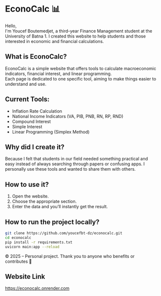 
# EconoCalc 📊

Hello,  
I'm Youcef Boutemedjet, a third-year Finance Management student at the University of Batna 1. I created this website to help students and those interested in economic and financial calculations.

## What is EconoCalc?

EconoCalc is a simple website that offers tools to calculate macroeconomic indicators, financial interest, and linear programming.  
Each page is dedicated to one specific tool, aiming to make things easier to understand and use.

## Current Tools:
- Inflation Rate Calculation
- National Income Indicators (VA, PIB, PNB, RN, RP, RND)
- Compound Interest
- Simple Interest
- Linear Programming (Simplex Method)

## Why did I create it?
Because I felt that students in our field needed something practical and easy instead of always searching through papers or confusing apps. I personally use these tools and wanted to share them with others.

## How to use it?
1. Open the website.
2. Choose the appropriate section.
3. Enter the data and you’ll instantly get the result.

## How to run the project locally?
```bash
git clone https://github.com/youcefbt-dz/econocalc.git
cd econocalc
pip install -r requirements.txt
uvicorn main:app --reload

```
© 2025 – Personal project. Thank you to anyone who benefits or contributes 🌟

## Website Link
https://econocalc.onrender.com

